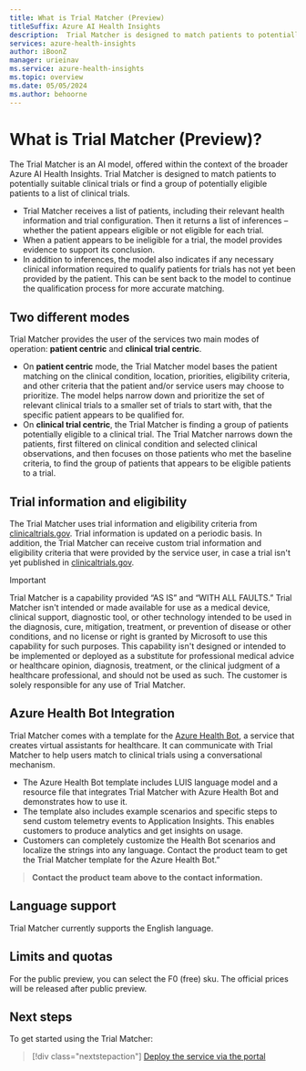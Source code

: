 ```yaml
---
title: What is Trial Matcher (Preview)
titleSuffix: Azure AI Health Insights
description:  Trial Matcher is designed to match patients to potentially suitable clinical trials and find group of potentially eligible patients to a list of clinical trials.
services: azure-health-insights
author: iBoonZ
manager: urieinav
ms.service: azure-health-insights
ms.topic: overview
ms.date: 05/05/2024
ms.author: behoorne
---
```


# What is Trial Matcher (Preview)?

The Trial Matcher is an AI model, offered within the context of the broader Azure AI Health Insights. Trial Matcher is designed to match patients to potentially suitable clinical trials or find a group of potentially eligible patients to a list of clinical trials.

- Trial Matcher receives a list of patients, including their relevant health information and trial configuration. Then it returns a list of inferences – whether the patient appears eligible or not eligible for each trial. 
- When a patient appears to be ineligible for a trial, the model provides evidence to support its conclusion. 
- In addition to inferences, the model also indicates if any necessary clinical information required to qualify patients for trials has not yet been provided by the patient. This can be sent back to the model to continue the qualification process for more accurate matching.

## Two different modes 

Trial Matcher provides the user of the services two main modes of operation: **patient centric** and **clinical trial centric**. 

- On **patient centric** mode, the Trial Matcher model bases the patient matching on the clinical condition, location, priorities, eligibility criteria, and other criteria that the patient and/or service users may choose to prioritize. The model helps narrow down and prioritize the set of relevant clinical trials to a smaller set of trials to start with, that the specific patient appears to be qualified for. 
- On **clinical trial centric**, the Trial Matcher is finding a group of patients potentially eligible to a clinical trial. The Trial Matcher narrows down the patients, first filtered on clinical condition and selected clinical observations, and then focuses on those patients who met the baseline criteria, to find the group of patients that appears to be eligible patients to a trial.

## Trial information and eligibility 

The Trial Matcher uses trial information and eligibility criteria from [clinicaltrials.gov](https://clinicaltrials.gov/). Trial information is updated on a periodic basis. In addition, the Trial Matcher can receive custom trial information and eligibility criteria that were provided by the service user, in case a trial isn't yet published in [clinicaltrials.gov](https://clinicaltrials.gov/).


> [!IMPORTANT] 
> Trial Matcher is a capability provided “AS IS” and “WITH ALL FAULTS.” Trial Matcher isn't intended or made available for use as a medical device, clinical support, diagnostic tool, or other technology intended to be used in the diagnosis, cure, mitigation, treatment, or prevention of disease or other conditions, and no license or right is granted by Microsoft to use this capability for such purposes. This capability isn't designed or intended to be implemented or deployed as a substitute for professional medical advice or healthcare opinion, diagnosis, treatment, or the clinical judgment of a healthcare professional, and should not be used as such. The customer is solely responsible for any use of Trial Matcher. 


## Azure Health Bot Integration 

Trial Matcher comes with a template for the [Azure Health Bot](/azure/health-bot/), a service that creates virtual assistants for healthcare. It can communicate with Trial Matcher to help users match to clinical trials using a conversational mechanism. 

- The Azure Health Bot template includes LUIS language model and a resource file that integrates Trial Matcher with Azure Health Bot and demonstrates how to use it.
- The template also includes example scenarios and specific steps to send custom telemetry events to Application Insights. This enables customers to produce analytics and get insights on usage.
- Customers can completely customize the Health Bot scenarios and localize the strings into any language.
Contact the product team to get the Trial Matcher template for the Azure Health Bot.” 

> **Contact the product team above to the contact information.**  



## Language support

Trial Matcher currently supports the English language.

## Limits and quotas
For the public preview, you can select the F0 (free) sku. 
The official prices will be released after public preview.

## Next steps

To get started using the Trial Matcher: 

>[!div class="nextstepaction"]
> [Deploy the service via the portal](../deploy-portal.md) 